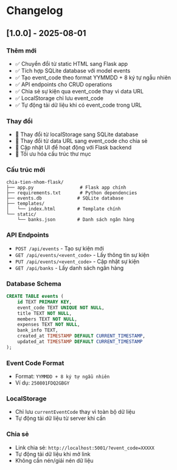 # Changelog

## [1.0.0] - 2025-08-01

### Thêm mới
- ✅ Chuyển đổi từ static HTML sang Flask app
- ✅ Tích hợp SQLite database với model events
- ✅ Tạo event_code theo format YYMMDD + 8 ký tự ngẫu nhiên
- ✅ API endpoints cho CRUD operations
- ✅ Chia sẻ sự kiện qua event_code thay vì data URL
- ✅ LocalStorage chỉ lưu event_code
- ✅ Tự động tải dữ liệu khi có event_code trong URL

### Thay đổi
- 🔄 Thay đổi từ localStorage sang SQLite database
- 🔄 Thay đổi từ data URL sang event_code cho chia sẻ
- 🔄 Cập nhật UI để hoạt động với Flask backend
- 🔄 Tối ưu hóa cấu trúc thư mục

### Cấu trúc mới
```
chia-tien-nhom-flask/
├── app.py                 # Flask app chính
├── requirements.txt       # Python dependencies
├── events.db             # SQLite database
├── templates/
│   └── index.html        # Template chính
└── static/
    └── banks.json        # Danh sách ngân hàng
```

### API Endpoints
- `POST /api/events` - Tạo sự kiện mới
- `GET /api/events/<event_code>` - Lấy thông tin sự kiện
- `PUT /api/events/<event_code>` - Cập nhật sự kiện
- `GET /api/banks` - Lấy danh sách ngân hàng

### Database Schema
```sql
CREATE TABLE events (
    id TEXT PRIMARY KEY,
    event_code TEXT UNIQUE NOT NULL,
    title TEXT NOT NULL,
    members TEXT NOT NULL,
    expenses TEXT NOT NULL,
    bank_info TEXT,
    created_at TIMESTAMP DEFAULT CURRENT_TIMESTAMP,
    updated_at TIMESTAMP DEFAULT CURRENT_TIMESTAMP
);
```

### Event Code Format
- Format: `YYMMDD + 8 ký tự ngẫu nhiên`
- Ví dụ: `250801FDQ2GBGY`

### LocalStorage
- Chỉ lưu `currentEventCode` thay vì toàn bộ dữ liệu
- Tự động tải dữ liệu từ server khi cần

### Chia sẻ
- Link chia sẻ: `http://localhost:5001/?event_code=XXXXX`
- Tự động tải dữ liệu khi mở link
- Không cần nén/giải nén dữ liệu 